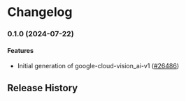 # Changelog

### 0.1.0 (2024-07-22)

#### Features

* Initial generation of google-cloud-vision_ai-v1 ([#26486](https://github.com/googleapis/google-cloud-ruby/issues/26486)) 

## Release History
